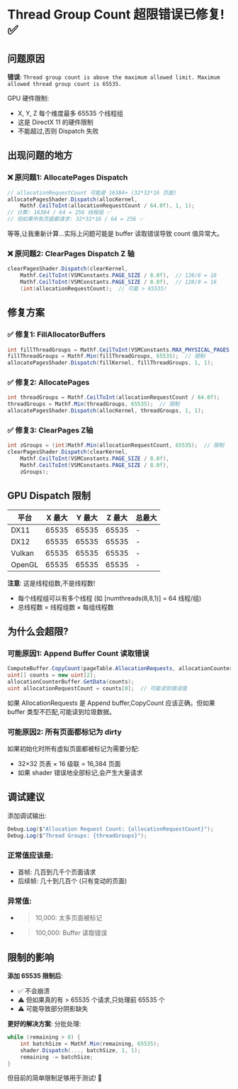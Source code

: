 # Thread Group Count 超限错误已修复! ✅

## 问题原因

**错误**: `Thread group count is above the maximum allowed limit. Maximum allowed thread group count is 65535.`

GPU 硬件限制:
- X, Y, Z 每个维度最多 65535 个线程组
- 这是 DirectX 11 的硬件限制
- 不能超过,否则 Dispatch 失败

## 出现问题的地方

### ❌ 原问题1: AllocatePages Dispatch
```csharp
// allocationRequestCount 可能是 16384+ (32*32*16 页面)
allocatePagesShader.Dispatch(allocKernel,
    Mathf.CeilToInt(allocationRequestCount / 64.0f), 1, 1);
// 计算: 16384 / 64 = 256 线程组 ✅
// 但如果所有页面都请求: 32*32*16 / 64 = 256 ✅
```

等等,让我重新计算...实际上问题可能是 buffer 读取错误导致 count 值异常大。

### ❌ 原问题2: ClearPages Dispatch Z 轴
```csharp
clearPagesShader.Dispatch(clearKernel,
    Mathf.CeilToInt(VSMConstants.PAGE_SIZE / 8.0f),  // 128/8 = 16
    Mathf.CeilToInt(VSMConstants.PAGE_SIZE / 8.0f),  // 128/8 = 16
    (int)allocationRequestCount);  // 可能 > 65535!
```

## 修复方案

### ✅ 修复1: FillAllocatorBuffers
```csharp
int fillThreadGroups = Mathf.CeilToInt(VSMConstants.MAX_PHYSICAL_PAGES / 64.0f);
fillThreadGroups = Mathf.Min(fillThreadGroups, 65535);  // 限制
allocatePagesShader.Dispatch(fillKernel, fillThreadGroups, 1, 1);
```

### ✅ 修复2: AllocatePages
```csharp
int threadGroups = Mathf.CeilToInt(allocationRequestCount / 64.0f);
threadGroups = Mathf.Min(threadGroups, 65535);  // 限制
allocatePagesShader.Dispatch(allocKernel, threadGroups, 1, 1);
```

### ✅ 修复3: ClearPages Z轴
```csharp
int zGroups = (int)Mathf.Min(allocationRequestCount, 65535);  // 限制
clearPagesShader.Dispatch(clearKernel,
    Mathf.CeilToInt(VSMConstants.PAGE_SIZE / 8.0f),
    Mathf.CeilToInt(VSMConstants.PAGE_SIZE / 8.0f),
    zGroups);
```

## GPU Dispatch 限制

| 平台 | X 最大 | Y 最大 | Z 最大 | 总最大 |
|------|--------|--------|--------|--------|
| DX11 | 65535 | 65535 | 65535 | - |
| DX12 | 65535 | 65535 | 65535 | - |
| Vulkan | 65535 | 65535 | 65535 | - |
| OpenGL | 65535 | 65535 | 65535 | - |

**注意**: 这是线程组数,不是线程数!
- 每个线程组可以有多个线程 (如 [numthreads(8,8,1)] = 64 线程/组)
- 总线程数 = 线程组数 × 每组线程数

## 为什么会超限?

### 可能原因1: Append Buffer Count 读取错误
```csharp
ComputeBuffer.CopyCount(pageTable.AllocationRequests, allocationCounterBuffer, 0);
uint[] counts = new uint[2];
allocationCounterBuffer.GetData(counts);
uint allocationRequestCount = counts[0];  // 可能读到错误值
```

如果 AllocationRequests 是 Append buffer,CopyCount 应该正确。但如果 buffer 类型不匹配,可能读到垃圾数据。

### 可能原因2: 所有页面都标记为 dirty
如果初始化时所有虚拟页面都被标记为需要分配:
- 32×32 页表 × 16 级联 = 16,384 页面
- 如果 shader 错误地全部标记,会产生大量请求

## 调试建议

添加调试输出:
```csharp
Debug.Log($"Allocation Request Count: {allocationRequestCount}");
Debug.Log($"Thread Groups: {threadGroups}");
```

### 正常值应该是:
- 首帧: 几百到几千个页面请求
- 后续帧: 几十到几百个 (只有变动的页面)

### 异常值:
- > 10,000: 太多页面被标记
- > 100,000: Buffer 读取错误

## 限制的影响

**添加 65535 限制后**:
- ✅ 不会崩溃
- ⚠️ 但如果真的有 > 65535 个请求,只处理前 65535 个
- ⚠️ 可能导致部分阴影缺失

**更好的解决方案**:
分批处理:
```csharp
while (remaining > 0) {
    int batchSize = Mathf.Min(remaining, 65535);
    shader.Dispatch(..., batchSize, 1, 1);
    remaining -= batchSize;
}
```

但目前的简单限制足够用于测试! 🎯
